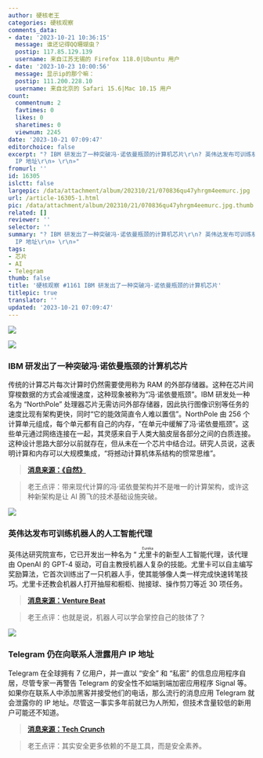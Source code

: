```yaml
---
author: 硬核老王
categories: 硬核观察
comments_data:
- date: '2023-10-21 10:36:15'
  message: 谁还记得QQ珊瑚虫？
  postip: 117.85.129.139
  username: 来自江苏无锡的 Firefox 118.0|Ubuntu 用户
- date: '2023-10-23 10:00:56'
  message: 显示ip的那个嘛：
  postip: 111.200.228.10
  username: 来自北京的 Safari 15.6|Mac 10.15 用户
count:
  commentnum: 2
  favtimes: 0
  likes: 0
  sharetimes: 0
  viewnum: 2245
date: '2023-10-21 07:09:47'
editorchoice: false
excerpt: "? IBM 研发出了一种突破冯·诺依曼瓶颈的计算机芯片\r\n? 英伟达发布可训练机器人的人工智能代理\r\n? Telegram 仍在向联系人泄露用户
  IP 地址\r\n» \r\n»"
fromurl: ''
id: 16305
islctt: false
largepic: /data/attachment/album/202310/21/070836qu47yhrgm4eemurc.jpg
url: /article-16305-1.html
pic: /data/attachment/album/202310/21/070836qu47yhrgm4eemurc.jpg.thumb.jpg
related: []
reviewer: ''
selector: ''
summary: "? IBM 研发出了一种突破冯·诺依曼瓶颈的计算机芯片\r\n? 英伟达发布可训练机器人的人工智能代理\r\n? Telegram 仍在向联系人泄露用户
  IP 地址\r\n» \r\n»"
tags:
- 芯片
- AI
- Telegram
thumb: false
title: '硬核观察 #1161 IBM 研发出了一种突破冯·诺依曼瓶颈的计算机芯片'
titlepic: true
translator: ''
updated: '2023-10-21 07:09:47'
---
```


![](/data/attachment/album/202310/21/070836qu47yhrgm4eemurc.jpg)


![](/data/attachment/album/202310/21/070839o4r223o8j88l5tut.jpg)


### IBM 研发出了一种突破冯·诺依曼瓶颈的计算机芯片


传统的计算芯片每次计算时仍然需要使用称为 RAM 的外部存储器。这种在芯片间穿梭数据的方式会减慢速度，这种现象被称为“冯·诺依曼瓶颈”。IBM 研发处一种名为 “NorthPole” 处理器芯片无需访问外部存储器，因此执行图像识别等任务的速度比现有架构更快，同时“它的能效简直令人难以置信”。NorthPole 由 256 个计算单元组成，每个单元都有自己的内存，“在单元中缓解了冯·诺依曼瓶颈”。这些单元通过网络连接在一起，其灵感来自于人类大脑皮层各部分之间的白质连接。这种设计思路大部分以前就存在，但从未在一个芯片中结合过。研究人员说，这表明计算和内存可以大规模集成，“将撼动计算机体系结构的惯常思维”。



> 
> **[消息来源：《自然》](https://www.nature.com/articles/d41586-023-03267-0)**
> 
> 
> 



> 
> 老王点评：带来现代计算的冯·诺依曼架构并不是唯一的计算架构，或许这种新架构是让 AI 腾飞的技术基础设施突破。
> 
> 
> 


![](/data/attachment/album/202310/21/070849wwkzkwhtds1zzvne.jpg)


### 英伟达发布可训练机器人的人工智能代理


英伟达研究院宣布，它已开发出一种名为 “<ruby> 尤里卡 <rt>  Eureka </rt></ruby> 的新型人工智能代理，该代理由 OpenAI 的 GPT-4 驱动，可自主教授机器人复杂的技能。尤里卡可以自主编写奖励算法，它首次训练出了一只机器人手，使其能够像人类一样完成快速转笔技巧。尤里卡还教会机器人打开抽屉和橱柜、抛接球、操作剪刀等近 30 项任务。



> 
> **[消息来源：Venture Beat](https://venturebeat.com/ai/new-nvidia-ai-agent-powered-by-gpt-4-can-train-robots/)**
> 
> 
> 



> 
> 老王点评：也就是说，机器人可以学会掌控自己的肢体了？
> 
> 
> 


![](/data/attachment/album/202310/21/070937tx13n0kzubtb1tux.jpg)


### Telegram 仍在向联系人泄露用户 IP 地址


Telegram 在全球拥有 7 亿用户，并一直以 “安全” 和 “私密” 的信息应用程序自居，尽管专家一再警告 Telegram 的安全性不如端到端加密应用程序 Signal 等。如果你在联系人中添加黑客并接受他们的电话，那么流行的消息应用 Telegram 就会泄露你的 IP 地址。尽管这一事实多年前就已为人所知，但技术含量较低的新用户可能还不知道。



> 
> **[消息来源：Tech Crunch](https://techcrunch.com/2023/10/19/telegram-is-still-leaking-user-ip-addresses-to-contacts/)**
> 
> 
> 



> 
> 老王点评：其实安全更多依赖的不是工具，而是安全素养。
> 
> 
>